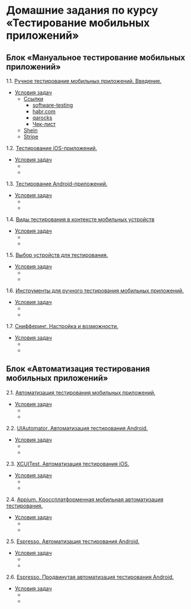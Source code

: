 # Домашние задания по курсу «Тестирование мобильных приложений»



## Блок «Мануальное тестирование мобильных приложений»

1.1. [Ручное тестирование мобильных приложений. Введение.]()
  * [Условия задач]()
    * [Ссылки]()
       * [software-testing](https://www.software-testing.ru/images/stories/library/checklist-mobile-app-testen.pdf)
       * [habr.com](https://habr.com/ru/companies/mobileup/articles/336992/)
       * [qarocks](https://qarocks.ru/android-mobile-app-testing-checklist/)
       * [Чек-лист]()
    * [Shein]()
    * [Stripe]()

1.2. [Тестирование iOS-приложений.]()
  * [Условия задач]()
     * []()
     * []()

1.3. [Тестирование Android-приложений.]()
  * [Условия задач]()
     * []()
     * []()

1.4. [Виды тестирования в контексте мобильных устройств]()
  * [Условия задач]()
     * []()
     * []()

1.5. [Выбор устройств для тестирования.]()
  * [Условия задач]()
     * []()
     * []()

1.6. [Инструменты для ручного тестирования мобильных приложений.]()
  * [Условия задач]()
     * []()
     * []()

1.7. [Снифферинг. Настройка и возможности.]()
  * [Условия задач]()
     * []()
     * []()



##  Блок «Автоматизация тестирования мобильных приложений»

2.1. [Автоматизация тестирования мобильных приложений.]()
  * [Условия задач]()
     * []()
     * []()

2.2. [UIAutomator. Автоматизация тестирования Android.]()
  * [Условия задач]()
     * []()
     * []()

2.3. [XCUITest. Автоматизация тестирования iOS.]()
  * [Условия задач]()
     * []()
     * []()

2.4. [Appium. Кроссплатформенная мобильная автоматизация тестирования.]()
  * [Условия задач]()
     * []()
     * []()

2.5. [Espresso. Автоматизация тестирования Android.]()
  * [Условия задач]()
     * []()
     * []()

2.6. [Espresso. Продвинутая автоматизация тестирования Android.]()
  * [Условия задач]()
     * []()
     * []()

